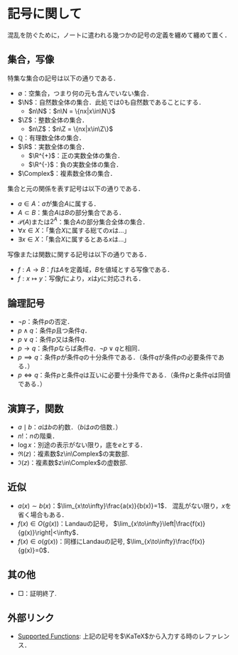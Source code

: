 <!---
title: '記号に関して'
category: Mathematics
language: Japanese
--->

# 記号に関して

混乱を防ぐために，ノートに遣われる幾つかの記号の定義を纏めて纏めて置く．

## 集合，写像

特集な集合の記号は以下の通りである．

- $\emptyset$：空集合，つまり何の元も含んでいない集合．
- $\N$：自然数全体の集合．此処では$0$も自然数であることにする．
  - $n\N$：$n\N = \{nx|x\in\N\}$
- $\Z$：整数全体の集合．
  - $n\Z$：$n\Z = \{nx|x\in\Z\}$
- $\mathbb{Q}$：有理数全体の集合．
- $\R$：実数全体の集合．
  - $\R^{+}$：正の実数全体の集合．
  - $\R^{-}$：負の実数全体の集合．
- $\Complex$：複素数全体の集合．

集合と元の関係を表す記号は以下の通りである．

- $a\in A$：$a$が集合$A$に属する．
- $A\subset B$：集合$A$は$B$の部分集合である．
- $\mathscr{P}(A)$または$2^A$：集合$A$の部分集合全体の集合．
- $\forall x \in X$：「集合$X$に属する総ての$x$は…」
- $\exists x \in X$：「集合$X$に属するとある$x$は…」

写像または関数に関する記号は以下の通りである．

- $f:A\to B$：$f$は$A$を定義域，$B$を値域とする写像である．
- $f:x\mapsto y$：写像$f$により，$x$は$y$に対応される．

## 論理記号

- $\lnot p$：条件$p$の否定．
- $p\land q$：条件$p$且つ条件$q$．
- $p\lor q$：条件$p$又は条件$q$.
- $p\longrightarrow q$：条件$p$ならば条件$q$．$\neg p\lor q$と相同．
- $p\implies q$：条件$p$が条件$q$の十分条件である．（条件$q$が条件$p$の必要条件である．）
- $p\iff q$：条件$p$と条件$q$は互いに必要十分条件である．（条件$p$と条件$q$は同値である．）

## 演算子，関数

- $a\mid b$：$a$は$b$の約数．（$b$は$a$の倍数．）
- $n!$：$n$の階乗．
- $\log x$：別途の表示がない限り，底を$e$とする．
- $\Re(z)$：複素数$z\in\Complex$の実数部.
- $\Im(z)$：複素数$z\in\Complex$の虚数部.

## 近似

- $a(x) \sim b(x)$：$\lim_{x\to\infty}\frac{a(x)}{b(x)}=1$．
混乱がない限り，$x$を省く場合もある．
- $f(x)\in O(g(x))$：Landauの記号，
$\lim_{x\to\infty}\left|\frac{f(x)}{g(x)}\right|<\infty$．
- $f(x)\in o(g(x))$：同様にLandauの記号,
$\lim_{x\to\infty}\frac{f(x)}{g(x)}=0$．

## 其の他

- □：証明終了.

## 外部リンク

- [Supported Functions](https://katex.org/docs/supported.html):
上記の記号を$\KaTeX$から入力する時のレファレンス．
